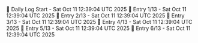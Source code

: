 📅 Daily Log Start - Sat Oct 11 12:39:04 UTC 2025
📌 Entry 1/13 - Sat Oct 11 12:39:04 UTC 2025
📌 Entry 2/13 - Sat Oct 11 12:39:04 UTC 2025
📌 Entry 3/13 - Sat Oct 11 12:39:04 UTC 2025
📌 Entry 4/13 - Sat Oct 11 12:39:04 UTC 2025
📌 Entry 5/13 - Sat Oct 11 12:39:04 UTC 2025
📌 Entry 6/13 - Sat Oct 11 12:39:04 UTC 2025
